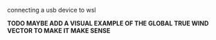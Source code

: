connecting a usb device to wsl

**TODO MAYBE ADD A VISUAL EXAMPLE OF THE GLOBAL TRUE WIND VECTOR TO MAKE IT MAKE SENSE**

